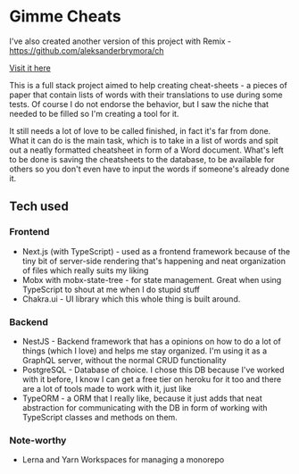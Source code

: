 # Gimme Cheats

I've also created another version of this project with Remix - https://github.com/aleksanderbrymora/ch

[Visit it here](https://gimme-cheats.vercel.app/)

This is a full stack project aimed to help creating cheat-sheets - a pieces of paper that contain lists of words with their translations to use during some tests. Of course I do not endorse the behavior, but I saw the niche that needed to be filled so I'm creating a tool for it.

It still needs a lot of love to be called finished, in fact it's far from done. What it can do is the main task, which is to take in a list of words and spit out a neatly formatted cheatsheet in form of a Word document.
What's left to be done is saving the cheatsheets to the database, to be available for others so you don't even have to input the words if someone's already done it.

## Tech used

### Frontend

- Next.js (with TypeScript) - used as a frontend framework because of the tiny bit of server-side rendering that's happening and neat organization of files which really suits my liking
- Mobx with mobx-state-tree - for state management. Great when using TypeScript to shout at me when I do stupid stuff
- Chakra.ui - UI library which this whole thing is built around.

### Backend

- NestJS - Backend framework that has a opinions on how to do a lot of things (which I love) and helps me stay organized. I'm using it as a GraphQL server, without the normal CRUD functionality
- PostgreSQL - Database of choice. I chose this DB because I've worked with it before, I know I can get a free tier on heroku for it too and there are a lot of tools made to work with it, just like
- TypeORM - a ORM that I really like, because it just adds that neat abstraction for communicating with the DB in form of working with TypeScript classes and methods on them.

### Note-worthy

- Lerna and Yarn Workspaces for managing a monorepo
